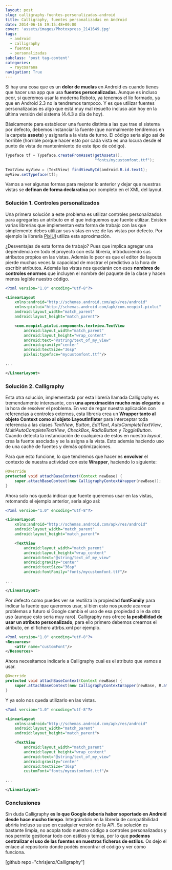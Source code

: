 ```yaml
---
layout: post
slug: calligraphy-fuentes-personalizadas-android
title: Calligraphy, fuentes personalizadas en Android
date: 2014-06-16 19:15:48+00:00
cover: 'assets/images/Photoxpress_2141649.jpg'
tags:
  - android
  - calligraphy
  - fuentes
  - personalizadas
subclass: 'post tag-content'
categories:
  - raycoarana
navigation: True
---
```


Si hay una cosa que es un **dolor de muelas** en Android es cuando tienes que hacer una app que usa **fuentes personalizadas**. Aunque es incluso peor, si queremos usar la moderna Roboto, ya tenemos el lío formado, ya que en Android 2.3 no la tendremos tampoco. Y es que utilizar fuentes personalizadas es algo que está muy mal resuelto incluso aún hoy en la última versión del sistema (4.4.3 a día de hoy).

Básicamente para establecer una fuente distinta a las que trae el sistema por defecto, debemos instanciar la fuente (que normalmente tendremos en la carpeta **assets**) y asignarla a la vista de turno. El código sería algo así de horrible (horrible porque hacer esto por cada vista es una locura desde el punto de vista de mantenimiento de este tipo de código).

```java
Typeface tf = Typeface.createFromAsset(getAssets(), 
                                       "fonts/mycustomfont.ttf");
        
TextView myView = (TextView) findViewById(android.R.id.text1);
myView.setTypeface(tf);
```

Vamos a ver algunas formas para mejorar lo anterior y dejar que nuestras vistas se **definan de forma declarativa** por completo en el XML del layout.

<!--more-->

### Solución 1. Controles personalizados

Una primera solución a este problema es utilizar controles personalizados para agregarles un atributo en el que indiquemos que fuente utilizar. Existen varias librerías que implementan esta forma de trabajo con las que simplemente debes utilizar sus vistas en vez de las vistas por defecto. Por ejemplo la librería [PixlUI](https://github.com/neopixl/PixlUI) utiliza esta aproximación.

¿Desventajas de esta forma de trabajo? Pues que implica agregar una dependencia en todo el proyecto con esta librería, introduciendo sus atributos propios en las vistas. Además lo peor es que el editor de layouts pierde muchas veces la capacidad de mostrar el predictivo a la hora de escribir atributos. Además las vistas nos quedarán con esos **nombres de controles enormes** que incluyen el nombre del paquete de la clase y hacen menos legible nuestro código.

```xml
<?xml version="1.0" encoding="utf-8"?>

<LinearLayout
    xmlns:android="http://schemas.android.com/apk/res/android" 
    xmlns:pixlui="http://schemas.android.com/apk/com.neopixl.pixlui"
    android:layout_width="match_parent"
    android:layout_height="match_parent">

    <com.neopixl.pixlui.components.textview.TextView
        android:layout_width="match_parent"
        android:layout_height="wrap_content"
        android:text="@string/text_of_my_view"
        android:gravity="center"
        android:textSize="36sp"
        pixlui:typeface="mycustomfont.ttf"/>

...

</LinearLayout>
```

### Solución 2. Calligraphy

Esta otra solución, implementada por esta librería llamada Calligraphy es tremendamente interesante, con **una aproximación mucho más elegante** a la hora de resolver el problema. En vez de regar nuestra aplicación con referencias a controles externos, esta librería crea un **Wrapper tanto al objeto Context como al objeto LayoutInflater** para interceptar toda referencia a las clases _TextView_, _Button_, _EditText_, _AutoCompleteTextView_, _MultiAutoCompleteTextView_, _CheckBox_, _RadioButton_ y _ToggleButton_. Cuando detecta la instanciación de cualquiera de estos en nuestro _layout_, crea la fuente asociada y se la asigna a la vista. Esto además haciendo uso de una caché de fuentes y demás optimizaciones.

Para que esto funcione, lo que tendremos que hacer es **envolver** el contexto de nuestra actividad con este **Wrapper**, haciendo lo siguiente:

```java
@Override
protected void attachBaseContext(Context newBase) {
    super.attachBaseContext(new CalligraphyContextWrapper(newBase));
}
```

Ahora solo nos queda indicar que fuente queremos usar en las vistas, retomando el ejemplo anterior, sería algo así:

```xml
<?xml version="1.0" encoding="utf-8"?>

<LinearLayout
    xmlns:android="http://schemas.android.com/apk/res/android" 
    android:layout_width="match_parent"
    android:layout_height="match_parent">

    <TextView
        android:layout_width="match_parent"
        android:layout_height="wrap_content"
        android:text="@string/text_of_my_view"
        android:gravity="center"
        android:textSize="36sp"
        android:fontFamily="fonts/mycustomfont.ttf"/>

...

</LinearLayout>
```

Por defecto como puedes ver se reutiliza la propiedad **fontFamily** para indicar la fuente que queremos usar, si bien esto nos puede acarrear problemas a futuro si Google cambia el uso de esa propiedad o le da otro uso (aunque esto sería muy raro). Calligraphy nos ofrece **la posibilidad de usar un atributo personalizado**, para ello primero debemos crearnos el atributo, en el fichero attrbs.xml por ejemplo.

```xml
<?xml version="1.0" encoding="utf-8"?>
<Resources>
    <attr name="customFont"/>
</Resources>
```

Ahora necesitamos indicarle a Calligraphy cual es el atributo que vamos a usar.

```java
@Override
protected void attachBaseContext(Context newBase) {
    super.attachBaseContext(new CalligraphyContextWrapper(newBase, R.attr.customFont));
}
```

Y ya solo nos queda utilizarlo en las vistas.

```xml
<?xml version="1.0" encoding="utf-8"?>

<LinearLayout
    xmlns:android="http://schemas.android.com/apk/res/android"
    android:layout_width="match_parent"
    android:layout_height="match_parent">

    <TextView
        android:layout_width="match_parent"
        android:layout_height="wrap_content"
        android:text="@string/text_of_my_view"
        android:gravity="center"
        android:textSize="36sp"
        customFont="fonts/mycustomfont.ttf"/>

...

</LinearLayout>
```

### Conclusiones

Sin duda Calligraphy **es lo que Google debería haber soportado en Android desde hace mucho tiempo**. Integrándolo en la librería de compatibilidad abriría incluso su uso en cualquier versión de la API. Su solución es bastante limpia, no acopla todo nuestro código a controles personalizados y nos permite gestionar todo con estilos y temas, por lo que **podemos centralizar el uso de las fuentes en nuestros ficheros de estilos**. Os dejo el enlace al repositorio donde podéis encontrar el código y ver cómo funciona.

[github repo="chrisjenx/Calligraphy"]
